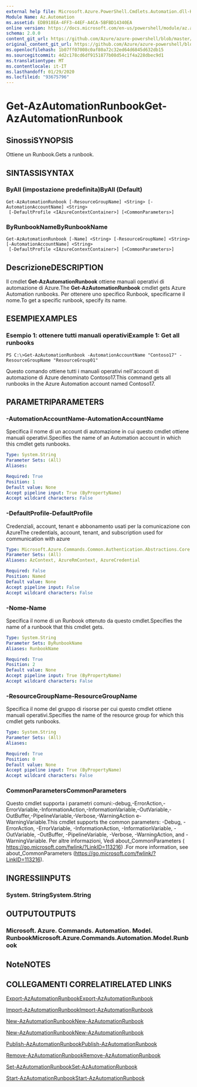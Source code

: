 ```yaml
---
external help file: Microsoft.Azure.PowerShell.Cmdlets.Automation.dll-Help.xml
Module Name: Az.Automation
ms.assetid: EDB918EA-4FF3-44EF-A4CA-5BFBD14340EA
online version: https://docs.microsoft.com/en-us/powershell/module/az.automation/get-azautomationrunbook
schema: 2.0.0
content_git_url: https://github.com/Azure/azure-powershell/blob/master/src/Automation/Automation/help/Get-AzAutomationRunbook.md
original_content_git_url: https://github.com/Azure/azure-powershell/blob/master/src/Automation/Automation/help/Get-AzAutomationRunbook.md
ms.openlocfilehash: 1b07ff07008c0af80a72c32ed64d6845d632db15
ms.sourcegitcommit: 4d2c178cd6df9151877b08d54c1f4a228dbec9d1
ms.translationtype: MT
ms.contentlocale: it-IT
ms.lasthandoff: 01/29/2020
ms.locfileid: "93675796"
---
```

# <span data-ttu-id="56833-101">Get-AzAutomationRunbook</span><span class="sxs-lookup"><span data-stu-id="56833-101">Get-AzAutomationRunbook</span></span>

## <span data-ttu-id="56833-102">Sinossi</span><span class="sxs-lookup"><span data-stu-id="56833-102">SYNOPSIS</span></span>
<span data-ttu-id="56833-103">Ottiene un Runbook.</span><span class="sxs-lookup"><span data-stu-id="56833-103">Gets a runbook.</span></span>

## <span data-ttu-id="56833-104">SINTASSI</span><span class="sxs-lookup"><span data-stu-id="56833-104">SYNTAX</span></span>

### <span data-ttu-id="56833-105">ByAll (impostazione predefinita)</span><span class="sxs-lookup"><span data-stu-id="56833-105">ByAll (Default)</span></span>
```
Get-AzAutomationRunbook [-ResourceGroupName] <String> [-AutomationAccountName] <String>
 [-DefaultProfile <IAzureContextContainer>] [<CommonParameters>]
```

### <span data-ttu-id="56833-106">ByRunbookName</span><span class="sxs-lookup"><span data-stu-id="56833-106">ByRunbookName</span></span>
```
Get-AzAutomationRunbook [-Name] <String> [-ResourceGroupName] <String> [-AutomationAccountName] <String>
 [-DefaultProfile <IAzureContextContainer>] [<CommonParameters>]
```

## <span data-ttu-id="56833-107">Descrizione</span><span class="sxs-lookup"><span data-stu-id="56833-107">DESCRIPTION</span></span>
<span data-ttu-id="56833-108">Il cmdlet **Get-AzAutomationRunbook** ottiene manuali operativi di automazione di Azure.</span><span class="sxs-lookup"><span data-stu-id="56833-108">The **Get-AzAutomationRunbook** cmdlet gets Azure Automation runbooks.</span></span>
<span data-ttu-id="56833-109">Per ottenere uno specifico Runbook, specificarne il nome.</span><span class="sxs-lookup"><span data-stu-id="56833-109">To get a specific runbook, specify its name.</span></span>

## <span data-ttu-id="56833-110">ESEMPI</span><span class="sxs-lookup"><span data-stu-id="56833-110">EXAMPLES</span></span>

### <span data-ttu-id="56833-111">Esempio 1: ottenere tutti manuali operativi</span><span class="sxs-lookup"><span data-stu-id="56833-111">Example 1: Get all runbooks</span></span>
```
PS C:\>Get-AzAutomationRunbook -AutomationAccountName "Contoso17" -ResourceGroupName "ResourceGroup01"
```

<span data-ttu-id="56833-112">Questo comando ottiene tutti i manuali operativi nell'account di automazione di Azure denominato Contoso17.</span><span class="sxs-lookup"><span data-stu-id="56833-112">This command gets all runbooks in the Azure Automation account named Contoso17.</span></span>

## <span data-ttu-id="56833-113">PARAMETRI</span><span class="sxs-lookup"><span data-stu-id="56833-113">PARAMETERS</span></span>

### <span data-ttu-id="56833-114">-AutomationAccountName</span><span class="sxs-lookup"><span data-stu-id="56833-114">-AutomationAccountName</span></span>
<span data-ttu-id="56833-115">Specifica il nome di un account di automazione in cui questo cmdlet ottiene manuali operativi.</span><span class="sxs-lookup"><span data-stu-id="56833-115">Specifies the name of an Automation account in which this cmdlet gets runbooks.</span></span>

```yaml
Type: System.String
Parameter Sets: (All)
Aliases:

Required: True
Position: 1
Default value: None
Accept pipeline input: True (ByPropertyName)
Accept wildcard characters: False
```

### <span data-ttu-id="56833-116">-DefaultProfile</span><span class="sxs-lookup"><span data-stu-id="56833-116">-DefaultProfile</span></span>
<span data-ttu-id="56833-117">Credenziali, account, tenant e abbonamento usati per la comunicazione con Azure</span><span class="sxs-lookup"><span data-stu-id="56833-117">The credentials, account, tenant, and subscription used for communication with azure</span></span>

```yaml
Type: Microsoft.Azure.Commands.Common.Authentication.Abstractions.Core.IAzureContextContainer
Parameter Sets: (All)
Aliases: AzContext, AzureRmContext, AzureCredential

Required: False
Position: Named
Default value: None
Accept pipeline input: False
Accept wildcard characters: False
```

### <span data-ttu-id="56833-118">-Nome</span><span class="sxs-lookup"><span data-stu-id="56833-118">-Name</span></span>
<span data-ttu-id="56833-119">Specifica il nome di un Runbook ottenuto da questo cmdlet.</span><span class="sxs-lookup"><span data-stu-id="56833-119">Specifies the name of a runbook that this cmdlet gets.</span></span>

```yaml
Type: System.String
Parameter Sets: ByRunbookName
Aliases: RunbookName

Required: True
Position: 2
Default value: None
Accept pipeline input: True (ByPropertyName)
Accept wildcard characters: False
```

### <span data-ttu-id="56833-120">-ResourceGroupName</span><span class="sxs-lookup"><span data-stu-id="56833-120">-ResourceGroupName</span></span>
<span data-ttu-id="56833-121">Specifica il nome del gruppo di risorse per cui questo cmdlet ottiene manuali operativi.</span><span class="sxs-lookup"><span data-stu-id="56833-121">Specifies the name of the resource group for which this cmdlet gets runbooks.</span></span>

```yaml
Type: System.String
Parameter Sets: (All)
Aliases:

Required: True
Position: 0
Default value: None
Accept pipeline input: True (ByPropertyName)
Accept wildcard characters: False
```

### <span data-ttu-id="56833-122">CommonParameters</span><span class="sxs-lookup"><span data-stu-id="56833-122">CommonParameters</span></span>
<span data-ttu-id="56833-123">Questo cmdlet supporta i parametri comuni:-debug,-ErrorAction,-ErrorVariable,-InformationAction,-InformationVariable,-OutVariable,-OutBuffer,-PipelineVariable,-Verbose,-WarningAction e-WarningVariable.</span><span class="sxs-lookup"><span data-stu-id="56833-123">This cmdlet supports the common parameters: -Debug, -ErrorAction, -ErrorVariable, -InformationAction, -InformationVariable, -OutVariable, -OutBuffer, -PipelineVariable, -Verbose, -WarningAction, and -WarningVariable.</span></span> <span data-ttu-id="56833-124">Per altre informazioni, Vedi about_CommonParameters ( https://go.microsoft.com/fwlink/?LinkID=113216) .</span><span class="sxs-lookup"><span data-stu-id="56833-124">For more information, see about_CommonParameters (https://go.microsoft.com/fwlink/?LinkID=113216).</span></span>

## <span data-ttu-id="56833-125">INGRESSI</span><span class="sxs-lookup"><span data-stu-id="56833-125">INPUTS</span></span>

### <span data-ttu-id="56833-126">System. String</span><span class="sxs-lookup"><span data-stu-id="56833-126">System.String</span></span>

## <span data-ttu-id="56833-127">OUTPUT</span><span class="sxs-lookup"><span data-stu-id="56833-127">OUTPUTS</span></span>

### <span data-ttu-id="56833-128">Microsoft. Azure. Commands. Automation. Model. Runbook</span><span class="sxs-lookup"><span data-stu-id="56833-128">Microsoft.Azure.Commands.Automation.Model.Runbook</span></span>

## <span data-ttu-id="56833-129">Note</span><span class="sxs-lookup"><span data-stu-id="56833-129">NOTES</span></span>

## <span data-ttu-id="56833-130">COLLEGAMENTI CORRELATI</span><span class="sxs-lookup"><span data-stu-id="56833-130">RELATED LINKS</span></span>

[<span data-ttu-id="56833-131">Export-AzAutomationRunbook</span><span class="sxs-lookup"><span data-stu-id="56833-131">Export-AzAutomationRunbook</span></span>](./Export-AzAutomationRunbook.md)

[<span data-ttu-id="56833-132">Import-AzAutomationRunbook</span><span class="sxs-lookup"><span data-stu-id="56833-132">Import-AzAutomationRunbook</span></span>](./Import-AzAutomationRunbook.md)

[<span data-ttu-id="56833-133">New-AzAutomationRunbook</span><span class="sxs-lookup"><span data-stu-id="56833-133">New-AzAutomationRunbook</span></span>](./New-AzAutomationRunbook.md)

[<span data-ttu-id="56833-134">New-AzAutomationRunbook</span><span class="sxs-lookup"><span data-stu-id="56833-134">New-AzAutomationRunbook</span></span>](./New-AzAutomationRunbook.md)

[<span data-ttu-id="56833-135">Publish-AzAutomationRunbook</span><span class="sxs-lookup"><span data-stu-id="56833-135">Publish-AzAutomationRunbook</span></span>](./Publish-AzAutomationRunbook.md)

[<span data-ttu-id="56833-136">Remove-AzAutomationRunbook</span><span class="sxs-lookup"><span data-stu-id="56833-136">Remove-AzAutomationRunbook</span></span>](./Remove-AzAutomationRunbook.md)

[<span data-ttu-id="56833-137">Set-AzAutomationRunbook</span><span class="sxs-lookup"><span data-stu-id="56833-137">Set-AzAutomationRunbook</span></span>](./Set-AzAutomationRunbook.md)

[<span data-ttu-id="56833-138">Start-AzAutomationRunbook</span><span class="sxs-lookup"><span data-stu-id="56833-138">Start-AzAutomationRunbook</span></span>](./Start-AzAutomationRunbook.md)


